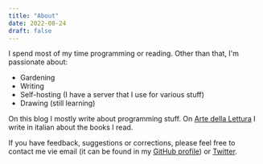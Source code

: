 ```yaml
---
title: "About"
date: 2022-08-24
draft: false
---
```

I spend most of my time programming or reading. Other than that, I&apos;m passionate about:
- Gardening
- Writing
- Self-hosting (I have a server that I use for various stuff)
- Drawing (still learning)

On this blog I mostly write about programming stuff. On [Arte della Lettura](https://www.artedellalettura.it) I write in italian about the books I read.

If you have feedback, suggestions or corrections, please feel free to contact me vie email (it can be found in my [GitHub profile](https://github.com/PandaSekh)) or [Twitter](https://twitter.com/PandaSekh). 